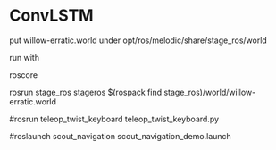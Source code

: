 # ConvLSTM

put willow-erratic.world under opt/ros/melodic/share/stage_ros/world

run with 

roscore

rosrun stage_ros stageros $(rospack find stage_ros)/world/willow-erratic.world

#rosrun teleop_twist_keyboard teleop_twist_keyboard.py

#roslaunch scout_navigation scout_navigation_demo.launch
